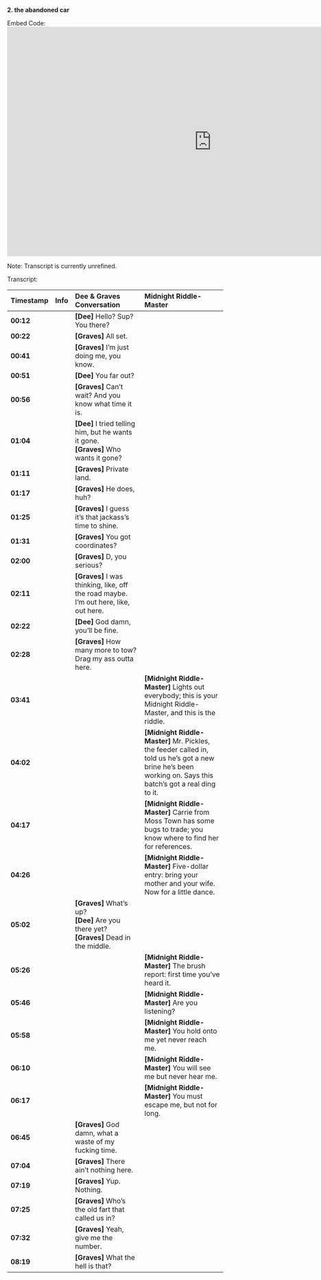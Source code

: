 **2. the abandoned car**

Embed Code: <iframe  width="951"  height="535"  src="https://www.youtube.com/embed/4bgQkhQ39xs"  title="2. the abandoned car"  frameborder="0"  allow="accelerometer; autoplay; clipboard-write; encrypted-media; gyroscope; picture-in-picture; web-share"  referrerpolicy="strict-origin-when-cross-origin"  allowfullscreen></iframe>

Note: Transcript is currently unrefined.

Transcript:

| Timestamp | Info | Dee & Graves Conversation | Midnight Riddle-Master |
| :---- | :---- | :---- | :---- |
| **00:12** | | **[Dee]** Hello? Sup? You there? | |
| **00:22** | | **[Graves]** All set. | |
| **00:41** | | **[Graves]** I’m just doing me, you know. | |
| **00:51** | | **[Dee]** You far out? | |
| **00:56** | | **[Graves]** Can’t wait? And you know what time it is. | |
| **01:04** | | **[Dee]** I tried telling him, but he wants it gone.<br>**[Graves]** Who wants it gone? | |
| **01:11** | | **[Graves]** Private land. | |
| **01:17** | | **[Graves]** He does, huh? | |
| **01:25** | | **[Graves]** I guess it’s that jackass’s time to shine. | |
| **01:31** | | **[Graves]** You got coordinates? | |
| **02:00** | | **[Graves]** D, you serious? | |
| **02:11** | | **[Graves]** I was thinking, like, off the road maybe. I’m out here, like, out here. | |
| **02:22** | | **[Dee]** God damn, you’ll be fine. | |
| **02:28** | | **[Graves]** How many more to tow? Drag my ass outta here. | |
| **03:41** | | | **[Midnight Riddle-Master]** Lights out everybody; this is your Midnight Riddle-Master, and this is the riddle. |
| **04:02** | | | **[Midnight Riddle-Master]** Mr. Pickles, the feeder called in, told us he’s got a new brine he’s been working on. Says this batch’s got a real ding to it. |
| **04:17** | | | **[Midnight Riddle-Master]** Carrie from Moss Town has some bugs to trade; you know where to find her for references. |
| **04:26** | | | **[Midnight Riddle-Master]** Five-dollar entry: bring your mother and your wife. Now for a little dance. |
| **05:02** | | **[Graves]** What’s up? <br> **[Dee]** Are you there yet? <br> **[Graves]** Dead in the middle. | |
| **05:26** | | | **[Midnight Riddle-Master]** The brush report: first time you’ve heard it. |
| **05:46** | | | **[Midnight Riddle-Master]** Are you listening? |
| **05:58** | | | **[Midnight Riddle-Master]** You hold onto me yet never reach me. |
| **06:10** | | | **[Midnight Riddle-Master]** You will see me but never hear me. |
| **06:17** | | | **[Midnight Riddle-Master]** You must escape me, but not for long. |
| **06:45** | | **[Graves]** God damn, what a waste of my fucking time. | |
| **07:04** | | **[Graves]** There ain’t nothing here. | |
| **07:19** | | **[Graves]** Yup. Nothing. | |
| **07:25** | | **[Graves]** Who’s the old fart that called us in? | |
| **07:32** | | **[Graves]** Yeah, give me the number. | |
| **08:19** | | **[Graves]** What the hell is that? | |
